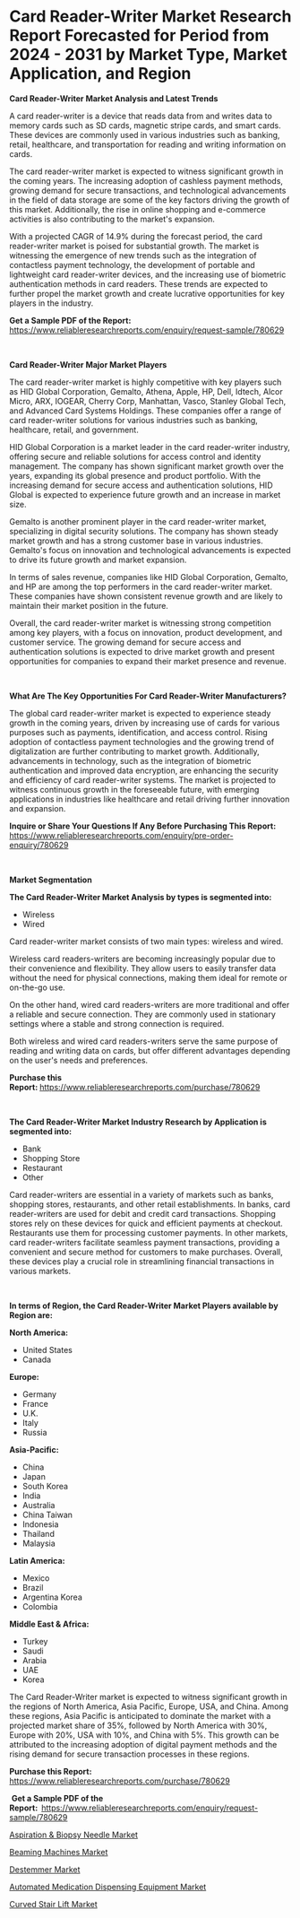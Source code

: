 <p><h1>Card Reader-Writer Market Research Report Forecasted for Period from 2024 -  2031 by Market Type, Market Application, and Region</h1></p><p><strong>Card Reader-Writer Market Analysis and Latest Trends</strong></p>
<p><p>A card reader-writer is a device that reads data from and writes data to memory cards such as SD cards, magnetic stripe cards, and smart cards. These devices are commonly used in various industries such as banking, retail, healthcare, and transportation for reading and writing information on cards.</p><p>The card reader-writer market is expected to witness significant growth in the coming years. The increasing adoption of cashless payment methods, growing demand for secure transactions, and technological advancements in the field of data storage are some of the key factors driving the growth of this market. Additionally, the rise in online shopping and e-commerce activities is also contributing to the market's expansion.</p><p>With a projected CAGR of 14.9% during the forecast period, the card reader-writer market is poised for substantial growth. The market is witnessing the emergence of new trends such as the integration of contactless payment technology, the development of portable and lightweight card reader-writer devices, and the increasing use of biometric authentication methods in card readers. These trends are expected to further propel the market growth and create lucrative opportunities for key players in the industry.</p></p>
<p><strong>Get a Sample PDF of the Report:&nbsp;</strong> <a href="https://www.reliableresearchreports.com/enquiry/request-sample/780629">https://www.reliableresearchreports.com/enquiry/request-sample/780629</a></p>
<p>&nbsp;</p>
<p><strong>Card Reader-Writer Major Market Players</strong></p>
<p><p>The card reader-writer market is highly competitive with key players such as HID Global Corporation, Gemalto, Athena, Apple, HP, Dell, Idtech, Alcor Micro, ARX, IOGEAR, Cherry Corp, Manhattan, Vasco, Stanley Global Tech, and Advanced Card Systems Holdings. These companies offer a range of card reader-writer solutions for various industries such as banking, healthcare, retail, and government.</p><p>HID Global Corporation is a market leader in the card reader-writer industry, offering secure and reliable solutions for access control and identity management. The company has shown significant market growth over the years, expanding its global presence and product portfolio. With the increasing demand for secure access and authentication solutions, HID Global is expected to experience future growth and an increase in market size.</p><p>Gemalto is another prominent player in the card reader-writer market, specializing in digital security solutions. The company has shown steady market growth and has a strong customer base in various industries. Gemalto's focus on innovation and technological advancements is expected to drive its future growth and market expansion.</p><p>In terms of sales revenue, companies like HID Global Corporation, Gemalto, and HP are among the top performers in the card reader-writer market. These companies have shown consistent revenue growth and are likely to maintain their market position in the future.</p><p>Overall, the card reader-writer market is witnessing strong competition among key players, with a focus on innovation, product development, and customer service. The growing demand for secure access and authentication solutions is expected to drive market growth and present opportunities for companies to expand their market presence and revenue.</p></p>
<p>&nbsp;</p>
<p><strong>What Are The Key Opportunities For Card Reader-Writer Manufacturers?</strong></p>
<p><p>The global card reader-writer market is expected to experience steady growth in the coming years, driven by increasing use of cards for various purposes such as payments, identification, and access control. Rising adoption of contactless payment technologies and the growing trend of digitalization are further contributing to market growth. Additionally, advancements in technology, such as the integration of biometric authentication and improved data encryption, are enhancing the security and efficiency of card reader-writer systems. The market is projected to witness continuous growth in the foreseeable future, with emerging applications in industries like healthcare and retail driving further innovation and expansion.</p></p>
<p><strong>Inquire or Share Your Questions If Any Before Purchasing This Report:</strong> <a href="https://www.reliableresearchreports.com/enquiry/pre-order-enquiry/780629">https://www.reliableresearchreports.com/enquiry/pre-order-enquiry/780629</a></p>
<p>&nbsp;</p>
<p><strong>Market Segmentation</strong></p>
<p><strong>The Card Reader-Writer Market Analysis by types is segmented into:</strong></p>
<p><ul><li>Wireless</li><li>Wired</li></ul></p>
<p><p>Card reader-writer market consists of two main types: wireless and wired. </p><p>Wireless card readers-writers are becoming increasingly popular due to their convenience and flexibility. They allow users to easily transfer data without the need for physical connections, making them ideal for remote or on-the-go use.</p><p>On the other hand, wired card readers-writers are more traditional and offer a reliable and secure connection. They are commonly used in stationary settings where a stable and strong connection is required.</p><p>Both wireless and wired card readers-writers serve the same purpose of reading and writing data on cards, but offer different advantages depending on the user's needs and preferences.</p></p>
<p><strong>Purchase this Report:&nbsp;</strong><a href="https://www.reliableresearchreports.com/purchase/780629">https://www.reliableresearchreports.com/purchase/780629</a></p>
<p>&nbsp;</p>
<p><strong>The Card Reader-Writer Market Industry Research by Application is segmented into:</strong></p>
<p><ul><li>Bank</li><li>Shopping Store</li><li>Restaurant</li><li>Other</li></ul></p>
<p><p>Card reader-writers are essential in a variety of markets such as banks, shopping stores, restaurants, and other retail establishments. In banks, card reader-writers are used for debit and credit card transactions. Shopping stores rely on these devices for quick and efficient payments at checkout. Restaurants use them for processing customer payments. In other markets, card reader-writers facilitate seamless payment transactions, providing a convenient and secure method for customers to make purchases. Overall, these devices play a crucial role in streamlining financial transactions in various markets.</p></p>
<p>&nbsp;</p>
<p><strong>In terms of Region, the Card Reader-Writer Market Players available by Region are:</strong></p>
<p>
    <p> <strong> North America: </strong>
        <ul>
            <li>United States</li>
            <li>Canada</li>
        </ul>
        </p> 
    <p> <strong> Europe: </strong>
        <ul>
            <li>Germany</li>
            <li>France</li>
            <li>U.K.</li>
            <li>Italy</li>
            <li>Russia</li>
        </ul>
        </p> 
    <p> <strong> Asia-Pacific: </strong>
        <ul>
            <li>China</li>
            <li>Japan</li>
            <li>South Korea</li>
            <li>India</li>
            <li>Australia</li>
            <li>China Taiwan</li>
            <li>Indonesia</li>
            <li>Thailand</li>
            <li>Malaysia</li>
        </ul>
        </p> 
    <p> <strong> Latin America: </strong>
        <ul>
            <li>Mexico</li>
            <li>Brazil</li>
            <li>Argentina Korea</li>
            <li>Colombia</li>
        </ul>
        </p> 
    <p> <strong> Middle East & Africa: </strong>
        <ul>
            <li>Turkey</li>
            <li>Saudi</li>
            <li>Arabia</li>
            <li>UAE</li>
            <li>Korea</li>
        </ul>
    </p>
    </p>
<p><p>The Card Reader-Writer market is expected to witness significant growth in the regions of North America, Asia Pacific, Europe, USA, and China. Among these regions, Asia Pacific is anticipated to dominate the market with a projected market share of 35%, followed by North America with 30%, Europe with 20%, USA with 10%, and China with 5%. This growth can be attributed to the increasing adoption of digital payment methods and the rising demand for secure transaction processes in these regions.</p></p>
<p><strong>Purchase this Report: </strong><a href="https://www.reliableresearchreports.com/purchase/780629">https://www.reliableresearchreports.com/purchase/780629</a></p>
<p>&nbsp;<strong>Get a Sample PDF of the Report:&nbsp;&nbsp;</strong><a href="https://www.reliableresearchreports.com/enquiry/request-sample/780629">https://www.reliableresearchreports.com/enquiry/request-sample/780629</a></p>
<p><strong></strong></p>
<p><p><a href="https://issuu.com/reportprime-2/docs/aspiration-biopsy-needle-market-size-2030.pptx">Aspiration & Biopsy Needle Market</a></p><p><a href="https://medium.com/@seansandoval1935/beaming-machines-market-outlook-industry-overview-and-forecast-2024-to-2031-bc17ff45ef74">Beaming Machines Market</a></p><p><a href="https://medium.com/@seansandoval1935/analyzing-destemmer-market-global-industry-perspective-and-forecast-2024-to-2031-46a9b970b5d5">Destemmer Market</a></p><p><a href="https://issuu.com/reportprime-2/docs/automated-medication-dispensing-equipment-market-s">Automated Medication Dispensing Equipment Market</a></p><p><a href="https://medium.com/@seansandoval1935/curved-stair-lift-market-research-report-its-history-and-forecast-2024-to-2031-b3c1c36bc314">Curved Stair Lift Market</a></p></p>